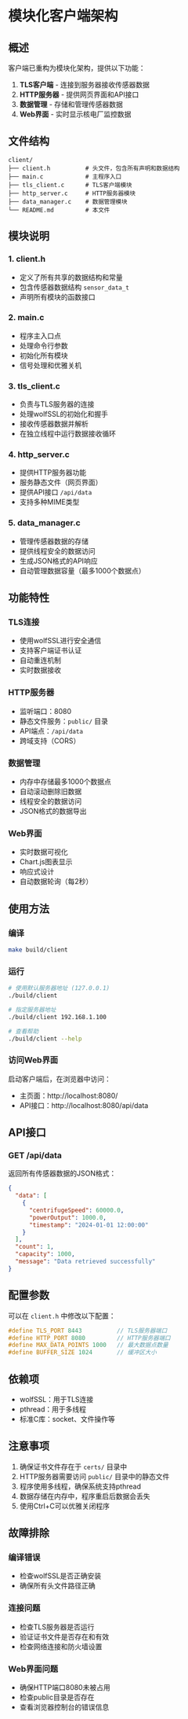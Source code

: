 # 模块化客户端架构

## 概述

客户端已重构为模块化架构，提供以下功能：
1. **TLS客户端** - 连接到服务器接收传感器数据
2. **HTTP服务器** - 提供网页界面和API接口
3. **数据管理** - 存储和管理传感器数据
4. **Web界面** - 实时显示核电厂监控数据

## 文件结构

```
client/
├── client.h          # 头文件，包含所有声明和数据结构
├── main.c            # 主程序入口
├── tls_client.c      # TLS客户端模块
├── http_server.c     # HTTP服务器模块
├── data_manager.c    # 数据管理模块
└── README.md         # 本文件
```

## 模块说明

### 1. client.h
- 定义了所有共享的数据结构和常量
- 包含传感器数据结构 `sensor_data_t`
- 声明所有模块的函数接口

### 2. main.c
- 程序主入口点
- 处理命令行参数
- 初始化所有模块
- 信号处理和优雅关机

### 3. tls_client.c
- 负责与TLS服务器的连接
- 处理wolfSSL的初始化和握手
- 接收传感器数据并解析
- 在独立线程中运行数据接收循环

### 4. http_server.c
- 提供HTTP服务器功能
- 服务静态文件（网页界面）
- 提供API接口 `/api/data`
- 支持多种MIME类型

### 5. data_manager.c
- 管理传感器数据的存储
- 提供线程安全的数据访问
- 生成JSON格式的API响应
- 自动管理数据容量（最多1000个数据点）

## 功能特性

### TLS连接
- 使用wolfSSL进行安全通信
- 支持客户端证书认证
- 自动重连机制
- 实时数据接收

### HTTP服务器
- 监听端口：8080
- 静态文件服务：`public/` 目录
- API端点：`/api/data`
- 跨域支持（CORS）

### 数据管理
- 内存中存储最多1000个数据点
- 自动滚动删除旧数据
- 线程安全的数据访问
- JSON格式的数据导出

### Web界面
- 实时数据可视化
- Chart.js图表显示
- 响应式设计
- 自动数据轮询（每2秒）

## 使用方法

### 编译
```bash
make build/client
```

### 运行
```bash
# 使用默认服务器地址 (127.0.0.1)
./build/client

# 指定服务器地址
./build/client 192.168.1.100

# 查看帮助
./build/client --help
```

### 访问Web界面
启动客户端后，在浏览器中访问：
- 主页面：http://localhost:8080/
- API接口：http://localhost:8080/api/data

## API接口

### GET /api/data
返回所有传感器数据的JSON格式：

```json
{
  "data": [
    {
      "centrifugeSpeed": 60000.0,
      "powerOutput": 1000.0,
      "timestamp": "2024-01-01 12:00:00"
    }
  ],
  "count": 1,
  "capacity": 1000,
  "message": "Data retrieved successfully"
}
```

## 配置参数

可以在 `client.h` 中修改以下配置：

```c
#define TLS_PORT 8443          // TLS服务器端口
#define HTTP_PORT 8080         // HTTP服务器端口
#define MAX_DATA_POINTS 1000   // 最大数据点数量
#define BUFFER_SIZE 1024       // 缓冲区大小
```

## 依赖项

- wolfSSL：用于TLS连接
- pthread：用于多线程
- 标准C库：socket、文件操作等

## 注意事项

1. 确保证书文件存在于 `certs/` 目录中
2. HTTP服务器需要访问 `public/` 目录中的静态文件
3. 程序使用多线程，确保系统支持pthread
4. 数据存储在内存中，程序重启后数据会丢失
5. 使用Ctrl+C可以优雅关闭程序

## 故障排除

### 编译错误
- 检查wolfSSL是否正确安装
- 确保所有头文件路径正确

### 连接问题
- 检查TLS服务器是否运行
- 验证证书文件是否存在和有效
- 检查网络连接和防火墙设置

### Web界面问题
- 确保HTTP端口8080未被占用
- 检查public目录是否存在
- 查看浏览器控制台的错误信息